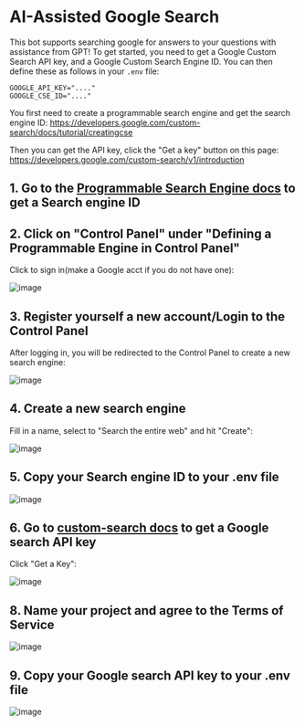 # AI-Assisted Google Search  
This bot supports searching google for answers to your questions with assistance from GPT! To get started, you need to get a Google Custom Search API key, and a Google Custom Search Engine ID. You can then define these as follows in your `.env` file:  
```env  
GOOGLE_API_KEY="...."  
GOOGLE_CSE_ID="...."  
```  
  
You first need to create a programmable search engine and get the search engine ID: https://developers.google.com/custom-search/docs/tutorial/creatingcse  
  
Then you can get the API key, click the "Get a key" button on this page: https://developers.google.com/custom-search/v1/introduction  

<!-- You can limit the max price that is charged for a single search request by setting `MAX_SEARCH_PRICE` in your `.env` file. -->


1\. Go to the [Programmable Search Engine docs](https://developers.google.com/custom-search/docs/tutorial/creatingcse) to get a Search engine ID
----------------------------------------------------------------------


2\. Click on "Control Panel" under "Defining a Programmable Engine in Control Panel"
----------------------------------------

Click to sign in(make a Google acct if you do not have one):

![image](https://user-images.githubusercontent.com/23362597/233266042-98098ed5-72b2-41b3-9495-1a9f4d7e1101.png)


3\. Register yourself a new account/Login to the Control Panel
-----------------------------------

After logging in, you will be redirected to the Control Panel to create a new search engine:

![image](https://user-images.githubusercontent.com/23362597/233266323-53232468-2590-4820-b55f-08c78529d752.png)


4\. Create a new search engine
------------------------------

Fill in a name, select to "Search the entire web" and hit "Create":

![image](https://user-images.githubusercontent.com/23362597/233266738-b70f004d-4324-482e-a945-9b0193b60158.png)


5\. Copy your Search engine ID to your .env file
--------------------------

![image](https://user-images.githubusercontent.com/23362597/233267123-ea25a3bb-6cdb-4d46-a893-846ea4933632.png)


6\. Go to [custom-search docs](https://developers.google.com/custom-search/v1/introduction) to get a Google search API key
-------------------------------------------------

Click "Get a Key":

![image](https://user-images.githubusercontent.com/23362597/233267659-f82621f4-1f0b-46bf-8994-be443dd79932.png)


8\. Name your project and agree to the Terms of Service
------------------------------------

![image](https://user-images.githubusercontent.com/23362597/233267793-ca3c273d-ebc6-44a5-a49d-0d4c3223c992.png)


9\. Copy your Google search API key to your .env file
------------------------------------

![image](https://user-images.githubusercontent.com/23362597/233268067-5a6cfaf1-bec0-48b3-8add-70b218fb4264.png)